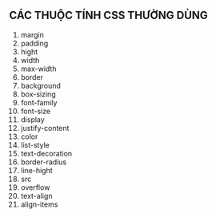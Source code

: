 ## CÁC THUỘC TÍNH CSS THƯỜNG DÙNG
1. margin
2. padding
3. hight
4. width
5. max-width
6. border
7. background
8. box-sizing
9. font-family
10. font-size
11. display
12. justify-content
13. color
14. list-style
15. text-decoration
16. border-radius
17. line-hight
18. src
19. overflow
20. text-align
21. align-items
